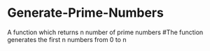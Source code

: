 # Generate-Prime-Numbers
A function which returns n number of prime numbers
#The function generates the first n numbers from 0 to n

